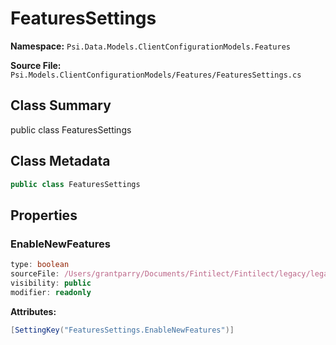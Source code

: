 # FeaturesSettings

**Namespace:** `Psi.Data.Models.ClientConfigurationModels.Features`

**Source File:** `Psi.Models.ClientConfigurationModels/Features/FeaturesSettings.cs`

## Class Summary

public class FeaturesSettings

## Class Metadata

```typescript
public class FeaturesSettings
```

## Properties

### EnableNewFeatures

```typescript
type: boolean
sourceFile: /Users/grantparry/Documents/Fintilect/Fintilect/legacy/legacy-apis/Psi.Models.ClientConfigurationModels/Features/FeaturesSettings.cs
visibility: public
modifier: readonly
```

**Attributes:**
```csharp
[SettingKey("FeaturesSettings.EnableNewFeatures")]
```

